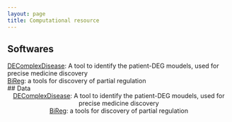 ```yaml
---
layout: page
title: Computational resource
---
```


## Softwares
<div style="text-align:left">
<a href="http://www.github.io/menggf/DEComplexDisease">DEComplexDisease</a>: A tool to identify the patient-DEG moudels, used for precise medicine discovery 
<br>
<a href="http://www.github.io/menggf/bireg">BiReg</a>: a tools for discovery of partial regulation
</div>
## Data

<div style="text-align:center">
<a href="http://www.github.io/menggf/DEComplexDisease">DEComplexDisease</a>: A tool to identify the patient-DEG moudels, used for precise medicine discovery
<br> 
<a href="http://www.github.io/menggf/bireg">BiReg</a>: a tools for discovery of partial regulation
</div>